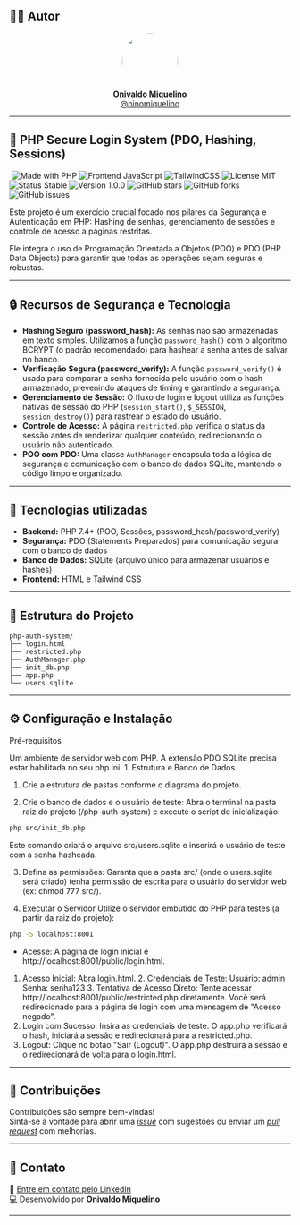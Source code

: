 ## 👨‍💻 Autor

<div align="center">
  <img src="https://avatars.githubusercontent.com/ninomiquelino" width="100" height="100" style="border-radius: 50%">
  <br>
  <strong>Onivaldo Miquelino</strong>
  <br>
  <a href="https://github.com/ninomiquelino">@ninomiquelino</a>
</div>

---

## 🔐 PHP Secure Login System (PDO, Hashing, Sessions)
​
![Made with PHP](https://img.shields.io/badge/PHP-777BB4?logo=php&logoColor=white)
![Frontend JavaScript](https://img.shields.io/badge/Frontend-JavaScript-F7DF1E?logo=javascript&logoColor=black)
![TailwindCSS](https://img.shields.io/badge/TailwindCSS-38B2AC?logo=tailwindcss&logoColor=white)
![License MIT](https://img.shields.io/badge/License-MIT-green)
![Status Stable](https://img.shields.io/badge/Status-Stable-success)
![Version 1.0.0](https://img.shields.io/badge/Version-1.0.0-blue)
![GitHub stars](https://img.shields.io/github/stars/NinoMiquelino/php-auth-system?style=social)
![GitHub forks](https://img.shields.io/github/forks/NinoMiquelino/php-auth-system?style=social)
![GitHub issues](https://img.shields.io/github/issues/NinoMiquelino/php-auth-system)

Este projeto é um exercício crucial focado nos pilares da Segurança e Autenticação em PHP: Hashing de senhas, gerenciamento de sessões e controle de acesso a páginas restritas.

Ele integra o uso de Programação Orientada a Objetos (POO) e PDO (PHP Data Objects) para garantir que todas as operações sejam seguras e robustas.

---

## 🔒 Recursos de Segurança e Tecnologia

- **Hashing Seguro (password_hash):** As senhas não são armazenadas em texto simples. Utilizamos a função `password_hash()` com o algoritmo BCRYPT (o padrão recomendado) para hashear a senha antes de salvar no banco.  
- **Verificação Segura (password_verify):** A função `password_verify()` é usada para comparar a senha fornecida pelo usuário com o hash armazenado, prevenindo ataques de timing e garantindo a segurança.  
- **Gerenciamento de Sessão:** O fluxo de login e logout utiliza as funções nativas de sessão do PHP (`session_start()`, `$_SESSION`, `session_destroy()`) para rastrear o estado do usuário.  
- **Controle de Acesso:** A página `restricted.php` verifica o status da sessão antes de renderizar qualquer conteúdo, redirecionando o usuário não autenticado.  
- **POO com PDO:** Uma classe `AuthManager` encapsula toda a lógica de segurança e comunicação com o banco de dados SQLite, mantendo o código limpo e organizado.
  
---

## 🧠 Tecnologias utilizadas

- **Backend:** PHP 7.4+ (POO, Sessões, password_hash/password_verify)  
- **Segurança:** PDO (Statements Preparados) para comunicação segura com o banco de dados  
- **Banco de Dados:** SQLite (arquivo único para armazenar usuários e hashes)  
- **Frontend:** HTML e Tailwind CSS

---

## 🧩 Estrutura do Projeto

```
php-auth-system/
├── login.html
├── restricted.php
├── AuthManager.php
├── init_db.php
├── app.php
└── users.sqlite
```
---

## ⚙️ Configuração e Instalação

​Pré-requisitos

​Um ambiente de servidor web com PHP.
​A extensão PDO SQLite precisa estar habilitada no seu php.ini.
​1. Estrutura e Banco de Dados

1. Crie a estrutura de pastas conforme o diagrama do projeto.

2. Crie o banco de dados e o usuário de teste:
​Abra o terminal na pasta raiz do projeto (/php-auth-system) e execute o script de inicialização:

```bash
php src/init_db.php
```

Este comando criará o arquivo src/users.sqlite e inserirá o usuário de teste com a senha hasheada.

3. Defina as permissões: Garanta que a pasta src/ (onde o users.sqlite será criado) tenha permissão de escrita para o usuário do servidor web (ex: chmod 777 src/).

2. Executar o Servidor
​Utilize o servidor embutido do PHP para testes (a partir da raiz do projeto):

```bash
php -S localhost:8001
```

- Acesse: A página de login inicial é http://localhost:8001/public/login.html.
1. ​Acesso Inicial: Abra login.html.
​2. Credenciais de Teste:
​Usuário: admin
​Senha: senha123
​3. Tentativa de Acesso Direto: Tente acessar http://localhost:8001/public/restricted.php diretamente. Você será redirecionado para a página de login com uma mensagem de "Acesso negado".
4. ​Login com Sucesso: Insira as credenciais de teste. O app.php verificará o hash, iniciará a sessão e redirecionará para a restricted.php.
5. Logout: Clique no botão "Sair (Logout)". O app.php destruirá a sessão e o redirecionará de volta para o login.html.
---

## 🤝 Contribuições
Contribuições são sempre bem-vindas!  
Sinta-se à vontade para abrir uma [*issue*](https://github.com/NinoMiquelino/php-auth-system/issues) com sugestões ou enviar um [*pull request*](https://github.com/NinoMiquelino/php-auth-system/pulls) com melhorias.

---

## 💬 Contato
📧 [Entre em contato pelo LinkedIn](https://www.linkedin.com/in/onivaldomiquelino/)  
💻 Desenvolvido por **Onivaldo Miquelino**

---
